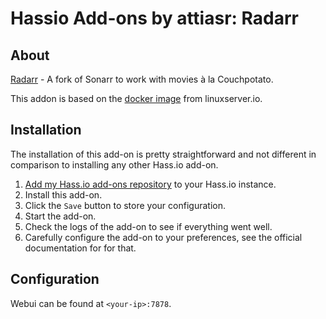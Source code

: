 # Hassio Add-ons by attiasr: Radarr

## About

[Radarr](https://github.com/Radarr/Radarr) - A fork of Sonarr to work with movies à la Couchpotato.

This addon is based on the [docker image](https://github.com/linuxserver/docker-radarr) from linuxserver.io.

## Installation

The installation of this add-on is pretty straightforward and not different in
comparison to installing any other Hass.io add-on.

1. [Add my Hass.io add-ons repository][repository] to your Hass.io instance.
1. Install this add-on.
1. Click the `Save` button to store your configuration.
1. Start the add-on.
1. Check the logs of the add-on to see if everything went well.
1. Carefully configure the add-on to your preferences, see the official documentation for for that.


## Configuration

Webui can be found at `<your-ip>:7878`.


[repository]: https://github.com/attiasr/hassio-addons